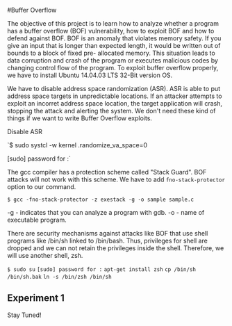 #Buffer Overflow

The objective of this project is to learn how to analyze whether a program has a buffer
overflow (BOF) vulnerability, how to exploit BOF and how to defend against BOF.
BOF is an anomaly that violates memory safety. If you give an input that is longer
than expected length, it would be written out of bounds to a block of fixed pre-
allocated memory. This situation leads to data corruption and crash of the program
or executes malicious codes by changing control flow of the program. To exploit buffer overflow properly, we have to install Ubuntu 14.04.03 LTS 32-Bit version OS.

We have to disable address space randomization (ASR). ASR is able to put address space targets in unpredictable locations. If an attacker attempts to exploit an incorret address space location, the target application will crash, stopping the attack and alerting the system. We don't need these kind of things if we want to write Buffer Overflow exploits. 

Disable ASR

`$ sudo systcl -w kernel .randomize_va_space=0

[sudo] password for :`

The gcc compiler has a protection scheme called "Stack Guard". BOF attacks will not work with this scheme. We have to add `fno-stack-protector` option to our command. 

`$ gcc -fno-stack-protector -z exestack -g -o sample sample.c`

-g - indicates that you can analyze a program with gdb.
-o - name of executable program.

There are security mechanisms against attacks like BOF that use shell programs like /bin/sh linked to /bin/bash. Thus, privileges for shell are dropped and we can not retain the privileges inside the shell. Therefore, we will use another shell, zsh.

`$ sudo su`
`[sudo] password for :`
`apt-get install zsh`
`cp /bin/sh /bin/sh.bak`
`ln -s /bin/zsh /bin/sh`

## Experiment 1

Stay Tuned!
